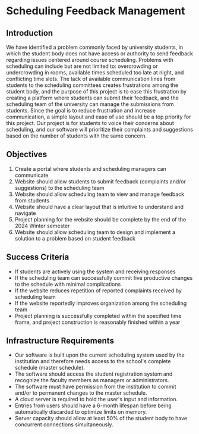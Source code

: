 # Scheduling Feedback Management

## Introduction
We have identified a problem commonly faced by university students, in which the student body does not have access or authority to send feedback regarding issues centered around course scheduling. Problems with scheduling can include but are not limited to: overcrowding or undercrowding in rooms, available times scheduled too late at night, and conflicting time slots. The lack of available communication lines from students to the scheduling committees creates frustrations among the student body, and the purpose of this project is to ease this frustration by creating a platform where students can submit their feedback, and the scheduling team of the university can manage the submissions from students. Since the goal is to reduce frustration and increase communication, a simple layout and ease of use should be a top priority for this project. Our project is for students to voice their concerns about scheduling, and our software will prioritize their complaints and suggestions based on the number of students with the same concern.

## Objectives
1. Create a portal where students and scheduling managers can communicate
2. Website should allow students to submit feedback (complaints and/or suggestions) to the scheduling team
3. Website should allow scheduling team to view and manage feedback from students
4. Website should have a clear layout that is intuitive to understand and navigate
5. Project planning for the website should be complete by the end of the 2024 Winter semester
6. Website should allow scheduling team to design and implement a solution to a problem based on student feedback

## Success Criteria
- If students are actively using the system and receiving responses
- If the scheduling team can successfully commit five productive changes to the schedule with minimal complications
- If the website reduces repetition of reported complaints received by scheduling team
- If the website reportedly improves organization among the scheduling team
- Project planning is successfully completed within the specified time frame, and project construction is reasonably finished within a year

## Infrastructure Requirements
- Our software is built upon the current scheduling system used by the institution and therefore needs access to the school's complete schedule (master schedule).
- The software should access the student registration system and recognize the faculty members as managers or administrators.
- The software must have permission from the institution to commit and/or to permanent changes to the master schedule.
- A cloud server is required to hold the user's input and information.
- Entries from users should have a 6-month lifespan before being automatically discarded to optimize limits on memory.
- Server capacity should allow at least 50% of the student body to have concurrent connections simultaneously.
